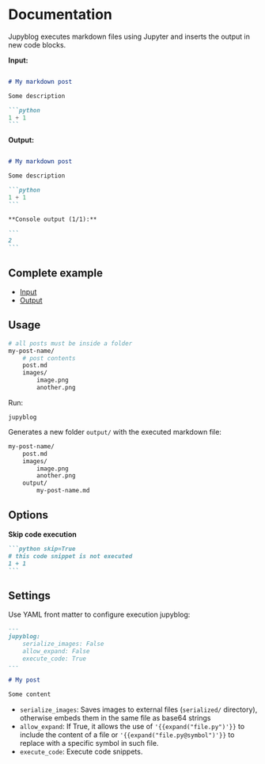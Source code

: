 # Documentation

Jupyblog executes markdown files using Jupyter and inserts the output in new code blocks.

**Input:**

~~~md

# My markdown post

Some description

```python
1 + 1
```
~~~

**Output:**

~~~md

# My markdown post

Some description

```python
1 + 1
```

**Console output (1/1):**

```
2
```

~~~

## Complete example

* [Input](post.md)
* [Output](output/docs.md)

## Usage

```sh
# all posts must be inside a folder
my-post-name/
    # post contents
    post.md
    images/
        image.png
        another.png
```

Run:

```
jupyblog
```

Generates a new folder `output/` with the executed markdown file:

```sh
my-post-name/
    post.md
    images/
        image.png
        another.png
    output/
        my-post-name.md
```

## Options

**Skip code execution**

~~~md
```python skip=True
# this code snippet is not executed
1 + 1
```
~~~

## Settings

Use YAML front matter to configure execution jupyblog:

```md
---
jupyblog:
    serialize_images: False
    allow_expand: False
    execute_code: True
---

# My post

Some content

```

* `serialize_images`: Saves images to external files (`serialized/` directory), otherwise embeds them in the same file as base64 strings
* `allow_expand`: If True, it allows the use of `'{{expand("file.py")'}}` to include the content of a file or `'{{expand("file.py@symbol")'}}` to replace with a specific symbol in such file.
* `execute_code`: Execute code snippets.